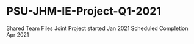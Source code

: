 # PSU-JHM-IE-Project-Q1-2021
Shared Team Files
Joint Project started Jan 2021
Scheduled Completion Apr 2021
